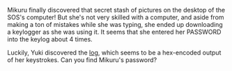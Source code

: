 Mikuru finally discovered that secret stash of pictures on the desktop of the SOS's computer! But she's not very skilled with a computer, and aside from making a ton of mistakes while she was typing, she ended up downloading a keylogger as she was using it. It seems that she entered her PASSWORD into the keylog about 4 times.

Luckily, Yuki discovered the [log](log.txt), which seems to be a hex-encoded output of her keystrokes. Can you find Mikuru's password?